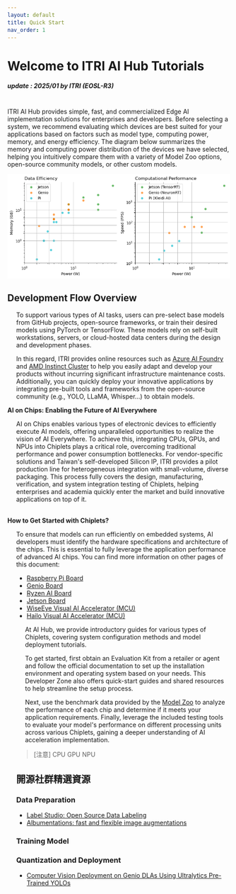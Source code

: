 ```yaml
---
layout: default
title: Quick Start
nav_order: 1
---
```


# Welcome to ITRI AI Hub Tutorials
##### update : 2025/01 by ITRI (EOSL-R3)

<br>ITRI AI Hub provides simple, fast, and commercialized Edge AI implementation solutions for enterprises and developers. Before selecting a system, we recommend evaluating which devices are best suited for your applications based on factors such as model type, computing power, memory, and energy efficiency. The diagram below summarizes the memory and computing power distribution of the devices we have selected, helping you intuitively compare them with a variety of Model Zoo options, open-source community models, or other custom models.

<div align="center">
<img src="docs/assets/images/pages/metric_of_all_devices.png" width="760"/>
</div>

## **Development Flow Overview**

<div style="margin-left: 20px;">
<p>To support various types of AI tasks, users can pre-select base models from GitHub projects, open-source frameworks, or train their desired models using PyTorch or TensorFlow. These models rely on self-built workstations, servers, or cloud-hosted data centers during the design and development phases. 

In this regard, ITRI provides online resources such as <a href="https://azure.microsoft.com/en-us/products/machine-learning">Azure AI Foundry</a> and <a href="https://www.aita.org.tw/News/news_more?id=82a8da71e7cc4cf6acb657a789165822">AMD Instinct Cluster</a> to help you easily adapt and develop your products without incurring significant infrastructure maintenance costs. Additionally, you can quickly deploy your innovative applications by integrating pre-built tools and frameworks from the open-source community (e.g., YOLO, LLaMA, Whisper...) to obtain models.</p>
</div>

<strong>AI on Chips: Enabling the Future of AI Everywhere</strong>
<div style="margin-left: 20px;">
AI on Chips enables various types of electronic devices to efficiently execute AI models, offering unparalleled opportunities to realize the vision of AI Everywhere. To achieve this, integrating CPUs, GPUs, and NPUs into Chiplets plays a critical role, overcoming traditional performance and power consumption bottlenecks. For vendor-specific solutions and Taiwan's self-developed Silicon IP, ITRI provides a pilot production line for heterogeneous integration with small-volume, diverse packaging. This process fully covers the design, manufacturing, verification, and system integration testing of Chiplets, helping enterprises and academia quickly enter the market and build innovative applications on top of it.
</div><br>


<strong>How to Get Started with Chiplets?</strong>
<div style="margin-left: 20px;">
To ensure that models can run efficiently on embedded systems, AI developers must identify the hardware specifications and architecture of the chips. This is essential to fully leverage the application performance of advanced AI chips. You can find more information on other pages of this document:
<ul>
    <li><a href="https://r300-ai.github.io/ITRI-AI-Hub/">Raspberry Pi Board</a></li>
    <li><a href="https://r300-ai.github.io/ITRI-AI-Hub/docs/genio-evk.html">Genio Board</a></li>
    <li><a href="https://r300-ai.github.io/ITRI-AI-Hub/docs/ryzen.html">Ryzen AI Board</a></li>
    <li><a href="https://r300-ai.github.io/ITRI-AI-Hub/">Jetson Board</a></li>
    <li><a href="https://r300-ai.github.io/ITRI-AI-Hub/">WiseEye Visual AI Accelerator (MCU)</a></li>
    <li><a href="https://r300-ai.github.io/ITRI-AI-Hub/">Hailo Visual AI Accelerator (MCU)</a></li>
</ul>

<div style="margin-left: 20px;">
<p>At AI Hub, we provide introductory guides for various types of Chiplets, covering system configuration methods and model deployment tutorials. 

To get started, first obtain an Evaluation Kit from a retailer or agent and follow the official documentation to set up the installation environment and operating system based on your needs. This Developer Zone also offers quick-start guides and shared resources to help streamline the setup process. 

Next, use the benchmark data provided by the <a href="https://github.com/R300-AI/ITRI-AI-Hub/tree/main/Model-Zoo">Model Zoo</a> to analyze the performance of each chip and determine if it meets your application requirements. Finally, leverage the included testing tools to evaluate your model's performance on different processing units across various Chiplets, gaining a deeper understanding of AI acceleration implementation.</p>
</div>

> [注意]
> CPU
> GPU
> NPU

## **開源社群精選資源**
### Data Preparation
* [Label Studio: Open Source Data Labeling](https://labelstud.io/)
* [Albumentations: fast and flexible image augmentations](https://albumentations.ai/)

### Training Model

### Quantization and Deployment
* [Computer Vision Deployment on Genio DLAs Using Ultralytics Pre-Trained YOLOs]()